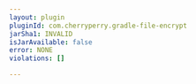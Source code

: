 ```yaml
---
layout: plugin
pluginId: com.cherryperry.gradle-file-encrypt
jarSha1: INVALID
isJarAvailable: false
error: NONE
violations: []

---
```

